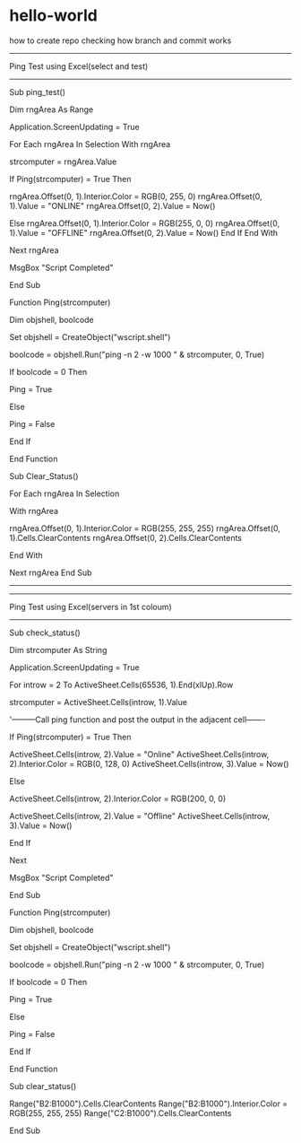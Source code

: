 # hello-world
how to create repo
checking how branch and commit works
********************************************************
Ping Test using Excel(select and test)
********************************************************

Sub ping_test()

  Dim rngArea As Range

Application.ScreenUpdating = True

For Each rngArea In Selection
With rngArea

strcomputer = rngArea.Value

If Ping(strcomputer) = True Then

 rngArea.Offset(0, 1).Interior.Color = RGB(0, 255, 0)
 rngArea.Offset(0, 1).Value = "ONLINE"
 rngArea.Offset(0, 2).Value = Now()
 
 Else
  rngArea.Offset(0, 1).Interior.Color = RGB(255, 0, 0)
  rngArea.Offset(0, 1).Value = "OFFLINE"
  rngArea.Offset(0, 2).Value = Now()
  End If
End With

Next rngArea

MsgBox "Script Completed"

End Sub


Function Ping(strcomputer)

Dim objshell, boolcode

Set objshell = CreateObject("wscript.shell")

boolcode = objshell.Run("ping -n 2 -w 1000 " & strcomputer, 0, True)

If boolcode = 0 Then

Ping = True

Else

Ping = False

End If

End Function

Sub Clear_Status()

For Each rngArea In Selection

With rngArea

rngArea.Offset(0, 1).Interior.Color = RGB(255, 255, 255)
rngArea.Offset(0, 1).Cells.ClearContents
rngArea.Offset(0, 2).Cells.ClearContents

End With

Next rngArea
End Sub

********************************************************


********************************************************
Ping Test using Excel(servers in 1st coloum)
********************************************************

Sub check_status()

Dim strcomputer As String

Application.ScreenUpdating = True

For introw = 2 To ActiveSheet.Cells(65536, 1).End(xlUp).Row

strcomputer = ActiveSheet.Cells(introw, 1).Value

'———Call ping function and post the output in the adjacent cell——-

If Ping(strcomputer) = True Then

    

ActiveSheet.Cells(introw, 2).Value = "Online"
ActiveSheet.Cells(introw, 2).Interior.Color = RGB(0, 128, 0)
ActiveSheet.Cells(introw, 3).Value = Now()

Else

ActiveSheet.Cells(introw, 2).Interior.Color = RGB(200, 0, 0)

ActiveSheet.Cells(introw, 2).Value = "Offline"
ActiveSheet.Cells(introw, 3).Value = Now()

End If

Next

MsgBox "Script Completed"

End Sub


Function Ping(strcomputer)

Dim objshell, boolcode

Set objshell = CreateObject("wscript.shell")

boolcode = objshell.Run("ping -n 2 -w 1000 " & strcomputer, 0, True)

If boolcode = 0 Then

Ping = True

Else

Ping = False

End If

End Function

Sub clear_status()

Range("B2:B1000").Cells.ClearContents
Range("B2:B1000").Interior.Color = RGB(255, 255, 255)
Range("C2:B1000").Cells.ClearContents

End Sub


